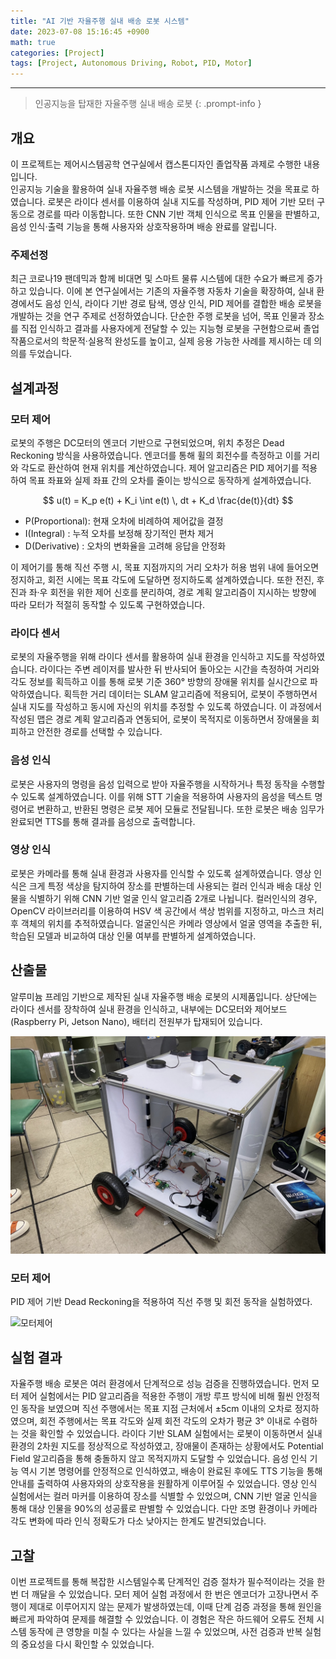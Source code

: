 ```yaml
--- 
title: "AI 기반 자율주행 실내 배송 로봇 시스템"
date: 2023-07-08 15:16:45 +0900
math: true
categories: [Project]
tags: [Project, Autonomous Driving, Robot, PID, Motor]
---
```

---------- 	
> 인공지능을 탑재한 자율주행 실내 배송 로봇
{: .prompt-info } 

## **개요**
이 프로젝트는 제어시스템공학 연구실에서 캡스톤디자인 졸업작품 과제로 수행한 내용입니다. <br>
인공지능 기술을 활용하여 실내 자율주행 배송 로봇 시스템을 개발하는 것을 목표로 하였습니다. 로봇은 라이다 센서를 이용하여 실내 지도를 작성하며, PID 제어 기반 모터 구동으로 경로를 따라 이동합니다. 또한 CNN 기반 객체 인식으로 목표 인물을 판별하고, 음성 인식·출력 기능을 통해 사용자와 상호작용하며 배송 완료를 알립니다. 

### **주제선정**
최근 코로나19 팬데믹과 함께 비대면 및 스마트 물류 시스템에 대한 수요가 빠르게 증가하고 있습니다. 이에 본 연구실에서는 기존의 자율주행 자동차 기술을 확장하여, 실내 환경에서도 음성 인식, 라이다 기반 경로 탐색, 영상 인식, PID 제어를 결합한 배송 로봇을 개발하는 것을 연구 주제로 선정하였습니다. 단순한 주행 로봇을 넘어, 목표 인물과 장소를 직접 인식하고 결과를 사용자에게 전달할 수 있는 지능형 로봇을 구현함으로써 졸업작품으로서의 학문적·실용적 완성도를 높이고, 실제 응용 가능한 사례를 제시하는 데 의의를 두었습니다.

## **설계과정**
### **모터 제어**
로봇의 주행은 DC모터의 엔코더 기반으로 구현되었으며, 위치 추정은 Dead Reckoning 방식을 사용하였습니다. 엔코더를 통해 휠의 회전수를 측정하고 이를 거리와 각도로 환산하여 현재 위치를 계산하였습니다. 제어 알고리즘은 PID 제어기를 적용하여 목표 좌표와 실제 좌표 간의 오차를 줄이는 방식으로 동작하게 설계하였습니다. 

$$
u(t) = K_p e(t) + K_i \int e(t) \, dt + K_d \frac{de(t)}{dt}
$$

- P(Proportional): 현재 오차에 비례하여 제어값을 결정
- I(Integral) : 누적 오차를 보정해 장기적인 편차 제거
- D(Derivative) : 오차의 변화율을 고려해 응답을 안정화

이 제어기를 통해 직선 주행 시, 목표 지점까지의 거리 오차가 허용 범위 내에 들어오면 정지하고, 회전 시에는 목표 각도에 도달하면 정지하도록 설계하였습니다. 또한 전진, 후진과 좌·우 회전을 위한 제어 신호를 분리하여, 경로 계획 알고리즘이 지시하는 방향에 따라 모터가 적절히 동작할 수 있도록 구현하였습니다. 

### **라이다 센서**
로봇의 자율주행을 위해 라이다 센서를 활용하여 실내 환경을 인식하고 지도를 작성하였습니다. 라이다는 주변 레이저를 발사한 뒤 반사되어 돌아오는 시간을 측정하여 거리와 각도 정보를 획득하고 이를 통해 로봇 기준 360° 방향의 장애물 위치를 실시간으로 파악하였습니다. 획득한 거리 데이터는 SLAM 알고리즘에 적용되어, 로봇이 주행하면서 실내 지도를 작성하고 동시에 자신의 위치를 추정할 수 있도록 하였습니다. 이 과정에서 작성된 맵은 경로 계획 알고리즘과 연동되어, 로봇이 목적지로 이동하면서 장애물을 회피하고 안전한 경로를 선택할 수 있습니다. 

### **음성 인식**
로봇은 사용자의 명령을 음성 입력으로 받아 자율주행을 시작하거나 특정 동작을 수행할 수 있도록 설계하였습니다. 이를 위해 STT 기술을 적용하여 사용자의 음성을 텍스트 명령어로 변환하고, 반환된 명령은 로봇 제어 모듈로 전달됩니다. 또한 로봇은 배송 임무가 완료되면 TTS를 통해 결과를 음성으로 출력합니다. 

### **영상 인식**
로봇은 카메라를 통해 실내 환경과 사용자를 인식할 수 있도록 설계하였습니다. 영상 인식은 크게 특정 색상을 탐지하여 장소를 판별하는데 사용되는 컬러 인식과 배송 대상 인물을 식별하기 위해 CNN 기반 얼굴 인식 알고리즘 2개로 나뉩니다. 컬러인식의 경우, OpenCV 라이브러리를 이용하여 HSV 색 공간에서 색상 범위를 지정하고, 마스크 처리 후 객체의 위치를 추적하였습니다. 얼굴인식은 카메라 영상에서 얼굴 영역을 추출한 뒤, 학습된 모델과 비교하여 대상 인물 여부를 판별하게 설계하였습니다. 

## **산출물** 
알루미늄 프레임 기반으로 제작된 실내 자율주행 배송 로봇의 시제품입니다. 상단에는 라이다 센서를 장착하여 실내 환경을 인식하고, 내부에는 DC모터와 제어보드(Raspberry Pi, Jetson Nano), 배터리 전원부가 탑재되어 있습니다. 

![시제품](https://github.com/tae2on/tae2on.github.io/blob/main/assets/img/AIDriveBot%20%EC%8B%9C%EC%A0%9C%ED%92%88.png?raw=true)

### **모터 제어**
PID 제어 기반 Dead Reckoning을 적용하여 직선 주행 및 회전 동작을 실험하였다.

![모터제어](https://github.com/tae2on/tae2on.github.io/blob/main/assets/img/%EB%AA%A8%ED%84%B0%20%EC%8B%A4%ED%97%98.gif?raw=true)

## **실험 결과**
자율주행 배송 로봇은 여러 환경에서 단계적으로 성능 검증을 진행하였습니다. 먼저 모터 제어 실험에서는 PID 알고리즘을 적용한 주행이 개방 루프 방식에 비해 훨씬 안정적인 동작을 보였으며 직선 주행에서는 목표 지점 근처에서 ±5cm 이내의 오차로 정지하였으며, 회전 주행에서는 목표 각도와 실제 회전 각도의 오차가 평균 3° 이내로 수렴하는 것을 확인할 수 있었습니다. 라이다 기반 SLAM 실험에서는 로봇이 이동하면서 실내 환경의 2차원 지도를 정상적으로 작성하였고, 장애물이 존재하는 상황에서도 Potential Field 알고리즘을 통해 충돌하지 않고 목적지까지 도달할 수 있었습니다. 음성 인식 기능 역시 기본 명령어를 안정적으로 인식하였고, 배송이 완료된 후에도 TTS 기능을 통해 안내를 출력하여 사용자와의 상호작용을 원활하게 이루어질 수 있었습니다. 영상 인식 실험에서는 컬러 마커를 이용하여 장소를 식별할 수 있었으며, CNN 기반 얼굴 인식을 통해 대상 인물을 90%의 성공률로 판별할 수 있었습니다. 다만 조명 환경이나 카메라 각도 변화에 따라 인식 정확도가 다소 낮아지는 한계도 발견되었습니다. 

## **고찰**
이번 프로젝트를 통해 복잡한 시스템일수록 단계적인 검증 절차가 필수적이라는 것을 한번 더 깨달을 수 있었습니다. 모터 제어 실험 과정에서 한 번은 엔코더가 고장나면서 주행이 제대로 이루어지지 않는 문제가 발생하였는데, 이때 단계 검증 과정을 통해 원인을 빠르게 파악하여 문제를 해결할 수 있었습니다. 이 경험은 작은 하드웨어 오류도 전체 시스템 동작에 큰 영향을 미칠 수 있다는 사실을 느낄 수 있었으며, 사전 검증과 반복 실험의 중요성을 다시 확인할 수 있었습니다. 